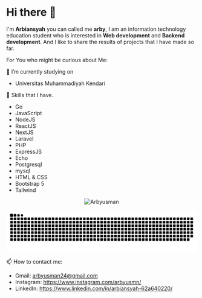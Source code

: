 # Hi there 👋

I'm **Arbiansyah** you can called me **arby**, I am an information technology education student who is interested in **Web development** and **Backend development**. And I like to share the results of projects that I have made so far.

For You who might be curious about Me:

🔭 I’m currently studying on 
* Universitas Muhammadiyah Kendari

🌱 Skills that I have.
* Go
* JavaScript
* NodeJS
* ReactJS
* NextJS
* Laravel
* PHP
* ExpressJS
* Echo
* Postgresql
* mysql
* HTML & CSS
* Bootstrap 5
* Tailwind

<p align="center">
  <!-- <img src="https://github-readme-stats.vercel.app/api?username=Arbyusman&show_icons=true&theme=tokyonight" alt="Arbyusman github stats"/> -->
  <img src="https://github-readme-streak-stats.herokuapp.com/?user=Arbyusman&theme=tokyonight" alt="Arbyusman" />
</p>


![](./profile-3d-contrib/github-contribution-grid-snake.svg)


📫 How to contact me:
* Gmail: arbyusman24@gmail.com
* Instagram: https://www.instagram.com/arbyusmn/
* LinkedIn: https://www.linkedin.com/in/arbiansyah-62a640220/



